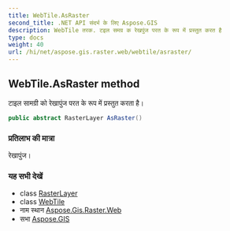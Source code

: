```yaml
---
title: WebTile.AsRaster
second_title: .NET API संदर्भ के लिए Aspose.GIS
description: WebTile तरक. टइल समग्र क रेखपुंज परत के रूप में प्रस्तुत करत है
type: docs
weight: 40
url: /hi/net/aspose.gis.raster.web/webtile/asraster/
---
```

## WebTile.AsRaster method

टाइल सामग्री को रेखापुंज परत के रूप में प्रस्तुत करता है।

```csharp
public abstract RasterLayer AsRaster()
```

### प्रतिलाभ की मात्रा

रेखापुंज।

### यह सभी देखें

* class [RasterLayer](../../../aspose.gis.raster/rasterlayer/)
* class [WebTile](../)
* नाम स्थान [Aspose.Gis.Raster.Web](../../webtile/)
* सभा [Aspose.GIS](../../../)


